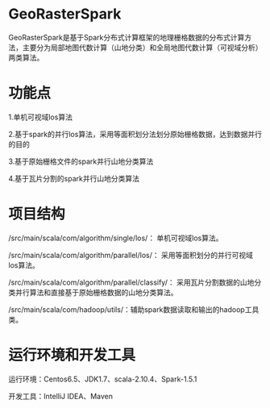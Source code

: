 # GeoRasterSpark

GeoRasterSpark是基于Spark分布式计算框架的地理栅格数据的分布式计算方法，主要分为局部地图代数计算（山地分类）和全局地图代数计算（可视域分析）两类算法。


# 功能点

1.单机可视域los算法

2.基于spark的并行los算法，采用等面积划分法划分原始栅格数据，达到数据并行的目的

3.基于原始栅格文件的spark并行山地分类算法

4.基于瓦片分割的spark并行山地分类算法


# 项目结构

/src/main/scala/com/algorithm/single/los/： 单机可视域los算法。

/src/main/scala/com/algorithm/parallel/los/： 采用等面积划分的并行可视域los算法。

/src/main/scala/com/algorithm/parallel/classify/： 采用瓦片分割数据的山地分类并行算法和直接基于原始栅格数据的山地分类算法。

/src/main/scala/com/hadoop/utils/：辅助spark数据读取和输出的hadoop工具类。


# 运行环境和开发工具

运行环境：Centos6.5、JDK1.7、scala-2.10.4、Spark-1.5.1

开发工具：IntelliJ IDEA、Maven
